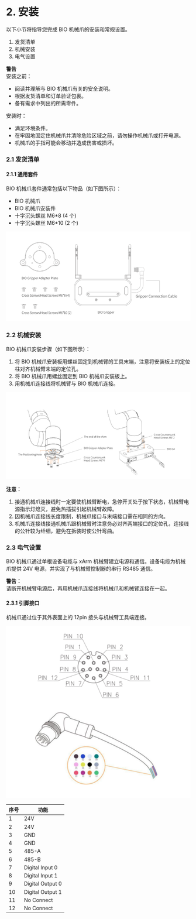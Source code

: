 # 2. 安装

以下小节将指导您完成 BIO 机械爪的安装和常规设置。

1. 发货清单
2. 机械安装
3. 电气设置

**警告**  
安装之前：

- 阅读并理解与 BIO 机械爪有关的安全说明。
- 根据发货清单和订单验证包裹。
- 备有需求中列出的所需零件。

安装时：

- 满足环境条件。
- 在牢固地固定住机械爪并清除危险区域之前，请勿操作机械爪或打开电源。
- 机械爪的手指可能会移动并造成伤害或损坏。

### 2.1 发货清单

#### 2.1.1 通用套件

BIO 机械爪套件通常包括以下物品（如下图所示）：

- BIO 机械爪
- BIO 机械爪安装件
- 十字沉头螺丝 M6\*8 (4 个)
- 十字沉头螺丝 M6\*10 (2 个)

![img_2.png](assets/img_2.png)

### 2.2 机械安装

BIO 机械爪安装步骤（如下图所示）：

1. 将 BIO 机械爪安装板用螺丝固定到机械臂的工具末端，注意将安装板上的定位柱对齐机械臂末端的定位孔。
2. 将 BIO 机械爪用螺丝固定到 BIO 机械爪安装板上。
3. 用机械爪连接线将机械臂与 BIO 机械爪连接。

![img_3.png](assets/img_3.png)

**注意：**

1. 接通机械爪连接线时一定要使机械臂断电，急停开关处于按下状态，机械臂电源指示灯熄灭，避免热插拔引起机械臂故障。
2. 因机械爪连接线长度限制，机械爪接口与末端接口需在相同的方向。
3. 机械爪连接线接通机械爪跟机械臂时注意务必对齐两端接口的定位孔，连接线的公针较为纤细，避免在拆装时使公针弯曲。

### 2.3 电气设置

BIO 机械爪通过单根设备电缆与 xArm 机械臂建立电源和通信。设备电缆为机械爪提供 24V 电源，并实现了与机械臂控制器的串行 RS485 通信。

**警告：**  
请断开机械臂电源后，再用机械爪连接线将机械爪和机械臂连接在一起。

#### 2.3.1 引脚接口

机械爪通过位于其外表面上的 12pin 接头与机械臂工具端连接。



![img_4.png](assets/img_4.png)

| 序号 | 功能               |
|------|--------------------|
| 1    | 24V                |
| 2    | 24V                |
| 3    | GND                |
| 4    | GND                |
| 5    | 485-A              |
| 6    | 485-B              |
| 7    | Digital Input 0    |
| 8    | Digital Input 1    |
| 9    | Digital Output 0   |
| 10   | Digital Output 1   |
| 11   | No Connect         |
| 12   | No Connect         |